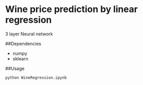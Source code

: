 # Wine price prediction by linear regression

3 layer Neural network

##Dependencies

* numpy
* sklearn

##Usage

```
python WineRegression.ipynb
```
